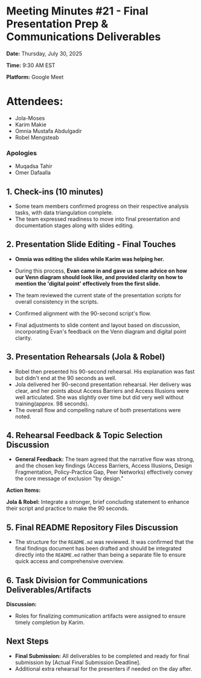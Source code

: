# Meeting Minutes #21 - Final Presentation Prep & Communications Deliverables

**Date:** Thursday, July 30, 2025

**Time:** 9:30 AM EST

**Platform:** Google Meet

# Attendees:


- Jola-Moses  
- Karim Makie  
- Omnia Mustafa Abdulgadir  
- Robel Mengsteab  

### Apologies

- Muqadsa Tahir
- Omer Dafaalla

## 1. Check-ins (10 minutes)

* Some team members confirmed progress on their respective analysis tasks, with
data triangulation complete.
* The team expressed readiness to move into final presentation and documentation
stages along with slides editing.

## 2. Presentation Slide Editing - Final Touches

* **Omnia was editing the slides while Karim was helping her.**
* During this process, **Evan came in and gave us some advice on how our Venn
  diagram should look like, and provided clarity on how to mention the 'digital
  point' effectively from the first slide.**
* The team reviewed the current state of the presentation scripts for overall
  consistency in the scripts.
* Confirmed alignment with the 90-second script's flow.

* Final adjustments to slide content and layout based on discussion,
 incorporating Evan's feedback on the Venn diagram and digital point clarity.

## 3. Presentation Rehearsals (Jola & Robel)

* Robel then presented his 90-second rehearsal. His explanation was fast but
 didn't end at the 90 seconds as well.
* Jola delivered her 90-second presentation rehearsal. Her delivery was clear,
and her points about Access Barriers and Access Illusions were well
articulated. She was slightly over time but did very well without
training(approx. 98 seconds).
* The overall flow and compelling nature of both presentations were noted.

## 4. Rehearsal Feedback & Topic Selection Discussion

* **General Feedback:** The team agreed that the narrative flow was strong, and
 the chosen key findings (Access Barriers, Access Illusions, Design
 Fragmentation, Policy-Practice Gap, Peer Networks) effectively convey the core
 message of exclusion "by design."

**Action Items:**

  **Jola & Robel:** Integrate a stronger, brief concluding statement to
 enhance their script and practice to make the 90 seconds.

## 5. Final README Repository Files Discussion

* The structure for the `README.md` was reviewed. It was confirmed that the
  final findings document has been drafted and should be integrated directly
  into the `README.md` rather than being a separate file to ensure quick access
  and comprehensive overview.

## 6. Task Division for Communications Deliverables/Artifacts

**Discussion:**

* Roles for finalizing communication artifacts were assigned to ensure timely
  completion by Karim.

## Next Steps

* **Final Submission:** All deliverables to be completed and ready for final
  submission by [Actual Final Submission Deadline].
* Additional extra rehearsal for the presenters if needed on the day after.

